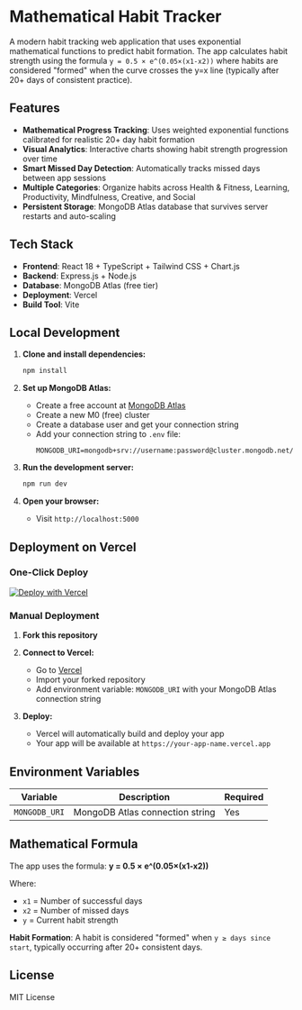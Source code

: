 # Mathematical Habit Tracker

A modern habit tracking web application that uses exponential mathematical functions to predict habit formation. The app calculates habit strength using the formula `y = 0.5 × e^(0.05×(x1-x2))` where habits are considered "formed" when the curve crosses the y=x line (typically after 20+ days of consistent practice).

## Features

- **Mathematical Progress Tracking**: Uses weighted exponential functions calibrated for realistic 20+ day habit formation
- **Visual Analytics**: Interactive charts showing habit strength progression over time
- **Smart Missed Day Detection**: Automatically tracks missed days between app sessions
- **Multiple Categories**: Organize habits across Health & Fitness, Learning, Productivity, Mindfulness, Creative, and Social
- **Persistent Storage**: MongoDB Atlas database that survives server restarts and auto-scaling

## Tech Stack

- **Frontend**: React 18 + TypeScript + Tailwind CSS + Chart.js
- **Backend**: Express.js + Node.js
- **Database**: MongoDB Atlas (free tier)
- **Deployment**: Vercel
- **Build Tool**: Vite

## Local Development

1. **Clone and install dependencies:**
   ```bash
   npm install
   ```

2. **Set up MongoDB Atlas:**
   - Create a free account at [MongoDB Atlas](https://cloud.mongodb.com)
   - Create a new M0 (free) cluster
   - Create a database user and get your connection string
   - Add your connection string to `.env` file:
     ```
     MONGODB_URI=mongodb+srv://username:password@cluster.mongodb.net/habitsdb
     ```

3. **Run the development server:**
   ```bash
   npm run dev
   ```

4. **Open your browser:**
   - Visit `http://localhost:5000`

## Deployment on Vercel

### One-Click Deploy

[![Deploy with Vercel](https://vercel.com/button)](https://vercel.com/new/clone?repository-url=https://github.com/your-username/habit-tracker&env=MONGODB_URI&envDescription=MongoDB%20Atlas%20connection%20string&envLink=https://docs.mongodb.com/atlas/getting-started/)

### Manual Deployment

1. **Fork this repository**

2. **Connect to Vercel:**
   - Go to [Vercel](https://vercel.com)
   - Import your forked repository
   - Add environment variable: `MONGODB_URI` with your MongoDB Atlas connection string

3. **Deploy:**
   - Vercel will automatically build and deploy your app
   - Your app will be available at `https://your-app-name.vercel.app`

## Environment Variables

| Variable | Description | Required |
|----------|-------------|----------|
| `MONGODB_URI` | MongoDB Atlas connection string | Yes |

## Mathematical Formula

The app uses the formula: **y = 0.5 × e^(0.05×(x1-x2))**

Where:
- `x1` = Number of successful days
- `x2` = Number of missed days
- `y` = Current habit strength

**Habit Formation**: A habit is considered "formed" when `y ≥ days since start`, typically occurring after 20+ consistent days.

## License

MIT License